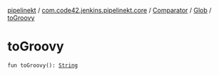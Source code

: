 [pipelinekt](../../../index.md) / [com.code42.jenkins.pipelinekt.core](../../index.md) / [Comparator](../index.md) / [Glob](index.md) / [toGroovy](./to-groovy.md)

# toGroovy

`fun toGroovy(): `[`String`](https://kotlinlang.org/api/latest/jvm/stdlib/kotlin/-string/index.html)